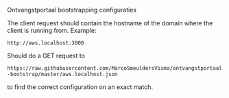Ontvangstportaal bootstrapping configuraties

The client request should contain the hostname of the domain where the client is running from. Example:

`http://aws.localhost:3000`

Should do a GET request to

`https://raw.githubusercontent.com/MarcoSmeuldersVisma/ontvangstportaal-bootstrap/master/aws.localhost.json`

to find the correct configuration on an exact match.